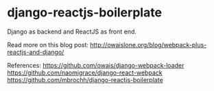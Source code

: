# django-reactjs-boilerplate
Django as backend and ReactJS as front end.


Read more on this blog post:
http://owaislone.org/blog/webpack-plus-reactjs-and-django/

References:
https://github.com/owais/django-webpack-loader
</br>
https://github.com/naomigrace/django-react-webpack
https://github.com/mbrochh/django-reactjs-boilerplate
